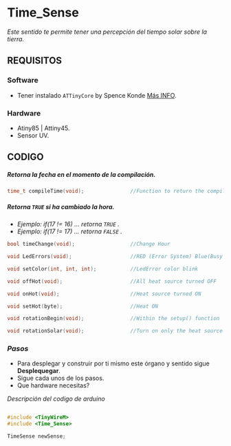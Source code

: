 # Time_Sense

_Este sentido te permite tener una percepción del tiempo solar sobre la tierra._

## REQUISITOS

### Software
* Tener instalado `ATTinyCore` by Spence Konde [Más INFO](https://github.com/SpenceKonde/ATTinyCore).

### Hardware
* Atiny85 | Attiny45.
* Sensor UV.

## CODIGO

##### Retorna la fecha en el momento de la compilación.
``` c++
time_t compileTime(void);				//Function to return the compile date and time as a time_t value
```
##### Retorna ```TRUE``` si ha cambiado la hora.
* _Ejemplo: if(17 != 16) ... retorna `TRUE` ._
* _Ejemplo: if(17 != 17) ... retorna `FALSE` ._
``` c++
bool timeChange(void);					//Change Hour
```

``` c++
void LedErrors(void);					//RED (Error System) Blue(Busy System) Green(System is Work)
```
``` c++
void setColor(int, int, int);			//LedError color blink
```

``` c++
void offHot(void);						//All heat source turned OFF
```

``` c++
void onHot(void);						//Heat source turned ON
```

``` c++
void setHot(byte);						//Heat ON
```

``` c++
void rotationBegin(void);				//Within the setup() function 
```

``` c++
void rotationSolar(void);				//Turn on only the heat source associated with the rotation of the sun.
 ```


### *Pasos*
* Para desplegar y construir por ti mismo este órgano y sentido sigue **Desplequegar**.
* Sigue cada unos de los pasos.
* Que hardware necesitas?

_Descripción del codigo de arduino_

``` c++

#include <TinyWireM>
#include <Time_Sense>

TimeSense newSense;

```
